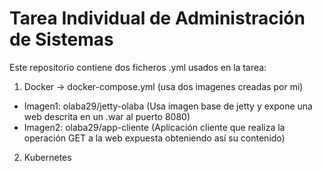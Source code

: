 # Tarea Individual de Administración de Sistemas

Este repositorio contiene dos ficheros .yml usados en la tarea:

1) Docker -> docker-compose.yml (usa dos imagenes creadas por mi)
  - Imagen1: olaba29/jetty-olaba (Usa imagen base de jetty y expone una web descrita en un .war al puerto 8080)
  - Imagen2: olaba29/app-cliente (Aplicación cliente que realiza la operación GET a la web expuesta obteniendo así su contenido)
  
2) Kubernetes
